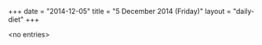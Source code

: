 +++
date = "2014-12-05"
title = "5 December 2014 (Friday)"
layout = "daily-diet"
+++


\<no entries\>
